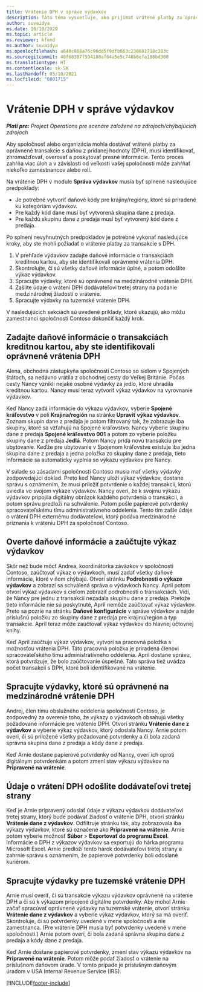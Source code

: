 ```yaml
---
title: Vrátenie DPH v správe výdavkov
description: Táto téma vysvetľuje, ako prijímať vrátené platby za oprávnené transakcie s daňou z pridanej hodnoty (DPH).
author: suvaidya
ms.date: 10/10/2020
ms.topic: article
ms.reviewer: kfend
ms.author: suvaidya
ms.openlocfilehash: a840c808a76c96dd5f9dfb863c230801718c203c
ms.sourcegitcommit: 40f68387f594180af64a5e5c748b6efa188bd300
ms.translationtype: HT
ms.contentlocale: sk-SK
ms.lasthandoff: 05/10/2021
ms.locfileid: "6001715"
---
```

# <a name="vat-recovery-in-expense-management"></a>Vrátenie DPH v správe výdavkov

_**Platí pre:** Project Operations pre scenáre založené na zdrojoch/chýbajúcich zdrojoch_

Aby spoločnosť alebo organizácia mohla dostávať vrátené platby za oprávnené transakcie s daňou z pridanej hodnoty (DPH), musí identifikovať, zhromažďovať, overovať a poskytovať presné informácie. Tento proces zahŕňa viac úloh a v závislosti od veľkosti vašej spoločnosti môže zahŕňať niekoľko zamestnancov alebo rolí.

Na vrátenie DPH v module **Správa výdavkov** musia byť splnené nasledujúce predpoklady:

- Je potrebné vytvoriť daňové kódy pre krajiny/regióny, ktoré sú priradené ku kategóriám výdavkov.
- Pre každý kód dane musí byť vytvorená skupina dane z predaja.
- Pre každú skupinu dane z predaja musí byť vytvorený kód dane z predaja.

Po splnení nevyhnutných predpokladov je potrebné vykonať nasledujúce kroky, aby ste mohli požiadať o vrátenie platby za transakcie s DPH.

1. V prehľade výdavkov zadajte daňové informácie o transakciách kreditnou kartou, aby ste identifikovali oprávnené vrátenia DPH.
2. Skontrolujte, či sú všetky daňové informácie úplné, a potom odošlite výkaz výdavkov.
3. Spracujte výdavky, ktoré sú oprávnené na medzinárodné vrátenie DPH.
4. Zašlite údaje o vrátení DPH dodávateľovi tretej strany na podanie medzinárodnej žiadosti o vrátenie.
5. Spracujte výdavky na tuzemské vrátenie DPH.

V nasledujúcich sekciách sú uvedené príklady, ktoré ukazujú, ako môžu zamestnanci spoločnosti Contoso dokončiť každý krok.

## <a name="enter-tax-information-about-credit-card-transactions-to-identify-eligible-vat-refunds"></a>Zadajte daňové informácie o transakciách kreditnou kartou, aby ste identifikovali oprávnené vrátenia DPH

Alena, obchodná zástupkyňa spoločnosti Contoso so sídlom v Spojených štátoch, sa nedávno vrátila z obchodnej cesty do Veľkej Británie. Počas cesty Nancy vznikli nejaké osobné výdavky za jedlo, ktoré uhradila kreditnou kartou. Nancy musí teraz vytvoriť výkaz výdavkov na vyrovnanie výdavkov.

Keď Nancy zadá informácie do výkazu výdavkov, vyberie **Spojené kráľovstvo** v poli **Krajina/región** na stránke **Upraviť výkaz výdavkov**. Zoznam skupín dane z predaja je potom filtrovaný tak, že zobrazuje iba skupiny, ktoré sa vzťahujú na Spojené kráľovstvo. Nancy vyberie skupinu dane z predaja **Spojené kráľovstvo 001** a potom zo vyberie položku skupiny dane z predaja **Jedlá**. Potom Nancy pridá novú transakciu pre ubytovanie. Keďže pre ubytovanie v Spojenom kráľovstve existuje iba jedna skupina dane z predaja a jedna položka zo skupiny dane z predaja, tieto informácie sa automaticky vyplnia so výkazu výdavkov pre Nancy.

V súlade so zásadami spoločnosti Contoso musia mať všetky výdavky zodpovedajúci doklad. Preto keď Nancy uloží výkaz výdavkov, dostane správu s oznámením, že musí priložiť potvrdenie o každej transakcii, ktorú uviedla vo svojom výkaze výdavkov. Nancy overí, že k svojmu výkazu výdavkov pripojila digitálny obrázok každého potvrdenia o transakcii, a potom správu predloží na schválenie. Potom pošle papierové potvrdenky spracovateľskému tímu administratívneho oddelenia. Tento tím zašle údaje o vrátení DPH externému dodávateľovi, ktorý podáva medzinárodné priznania k vráteniu DPH za spoločnosť Contoso.

## <a name="verify-tax-information-and-post-an-expense-report"></a>Overte daňové informácie a zaúčtujte výkaz výdavkov

Skôr než bude môcť Andrea, koordinátorka záväzkov v spoločnosti Contoso, zaúčtovať výkaz o výdavkoch, musí zadať všetky daňové informácie, ktoré v ňom chýbajú. Otvorí stránku **Podrobnosti o výkaze výdavkov** a zobrazí sa schválená správa o výdavkoch Nancy. April potom otvorí výkaz výdavkov s cieľom zobraziť podrobnosti o transakciách. Vidí, že Nancy pre jednu z transakcií nezadala skupinu dane z predaja. Pretože tieto informácie nie sú poskytnuté, April nemôže zaúčtovať výkaz výdavkov. Preto sa pozrie na stránku **Daňové konfigurácie** v správe výdavkov a nájde príslušnú položku zo skupiny dane z predaja pre krajinu/región a typ transakcie. April teraz môže zaúčtovať výkaz výdavkov do hlavnej účtovnej knihy.

Keď April zaúčtuje výkaz výdavkov, vytvorí sa pracovná položka s možnosťou vrátenia DPH. Táto pracovná položka je priradená členovi spracovateľského tímu administratívneho oddelenia. April dostane správu, ktorá potvrdzuje, že bolo zaúčtovanie úspešné. Táto správa tiež uvádza počet transakcií s DPH, ktoré boli identifikované na vrátenie.

## <a name="process-expenses-that-are-eligible-for-international-vat-recovery"></a>Spracujte výdavky, ktoré sú oprávnené na medzinárodné vrátenie DPH

Andrej, člen tímu obslužného oddelenia spoločnosti Contoso, je zodpovedný za overenie toho, že výkazy o výdavkoch obsahujú všetky požadované informácie pre vrátenie DPH. Otvorí stránku **Vrátenie dane z výdavkov** a vyberie výkaz výdavkov, ktorý odoslala Nancy. Arnie potom overí, či sú priložené všetky požadované potvrdenky a či bola zadaná správna skupina dane z predaja a kódy dane z predaja.

Keď Arnie dostane papierové potvrdenky od Nancy, overí ich oproti digitálnym potvrdenkám a potom zmení stav výkazu výdavkov na **Pripravené na vrátenie**.

## <a name="send-vat-recovery-data-to-the-third-party-vendor"></a>Údaje o vrátení DPH odošlite dodávateľovi tretej strany

Keď je Arnie pripravený odoslať údaje z výkazu výdavkov dodávateľovi tretej strany, ktorý bude podávať žiadosť o vrátenie DPH, otvorí stránku **Vrátenie dane z výdavkov**. Odfiltruje stránku tak, aby zobrazovala iba výkazy výdavkov, ktoré sú označené ako **Pripravené na vrátenie**. Arnie potom vyberie možnosť **Súbor** &gt; **Exportovať do programu Excel**. Informácie o DPH z výkazov výdavkov sa exportujú do hárka programu Microsoft Excel. Arnie predloží tento hárok dodávateľovi tretej strany a zahrnie správu s oznámením, že papierové potvrdenky boli odoslané kuriérom.

## <a name="process-expenses-for-domestic-vat-recovery"></a>Spracujte výdavky pre tuzemské vrátenie DPH

Arnie musí overiť, či sú transakcie výkazu výdavkov oprávnené na vrátenie DPH a či sú k výkazom pripojené digitálne potvrdenky. Aby mohol Arnie začať spracúvať oprávnené výdavky na tuzemské vrátenie, otvorí stránku **Vrátenie dane z výdavkov** a vyberie výkaz výdavkov, ktorý sa má overiť. Skontroluje, či sú potvrdenky uvedené v mene spoločnosti a nie zamestnanca. (Pre vrátenie DPH musia byť potvrdenky uvedené v mene spoločnosti.) Arnie potom overí, či bola zadaná správna skupina dane z predaja a kódy dane z predaja.

Keď Arnie dostane papierové potvrdenky, zmení stav výkazu výdavkov na **Pripravené na vrátenie**. Potom môže podať žiadosť o vrátenie na príslušnom daňovom úrade. V tomto prípade je príslušným daňovým úradom v USA Internal Revenue Service (IRS).


[!INCLUDE[footer-include](../includes/footer-banner.md)]